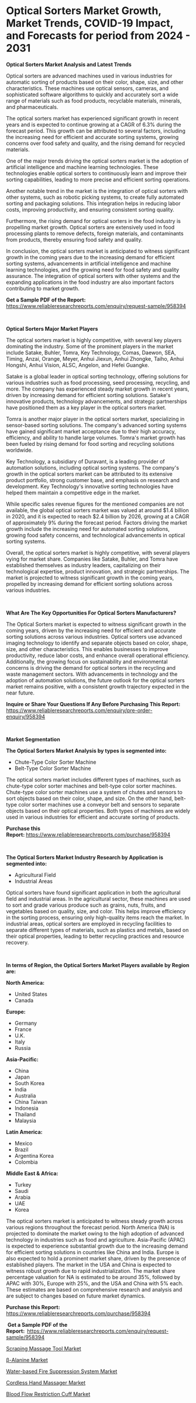 <p><h1>Optical Sorters Market Growth, Market Trends, COVID-19 Impact, and Forecasts for period from 2024 - 2031</h1></p><p><strong>Optical Sorters Market Analysis and Latest Trends</strong></p>
<p><p>Optical sorters are advanced machines used in various industries for automatic sorting of products based on their color, shape, size, and other characteristics. These machines use optical sensors, cameras, and sophisticated software algorithms to quickly and accurately sort a wide range of materials such as food products, recyclable materials, minerals, and pharmaceuticals.</p><p>The optical sorters market has experienced significant growth in recent years and is expected to continue growing at a CAGR of 6.3% during the forecast period. This growth can be attributed to several factors, including the increasing need for efficient and accurate sorting systems, growing concerns over food safety and quality, and the rising demand for recycled materials.</p><p>One of the major trends driving the optical sorters market is the adoption of artificial intelligence and machine learning technologies. These technologies enable optical sorters to continuously learn and improve their sorting capabilities, leading to more precise and efficient sorting operations.</p><p>Another notable trend in the market is the integration of optical sorters with other systems, such as robotic picking systems, to create fully automated sorting and packaging solutions. This integration helps in reducing labor costs, improving productivity, and ensuring consistent sorting quality.</p><p>Furthermore, the rising demand for optical sorters in the food industry is propelling market growth. Optical sorters are extensively used in food processing plants to remove defects, foreign materials, and contaminants from products, thereby ensuring food safety and quality.</p><p>In conclusion, the optical sorters market is anticipated to witness significant growth in the coming years due to the increasing demand for efficient sorting systems, advancements in artificial intelligence and machine learning technologies, and the growing need for food safety and quality assurance. The integration of optical sorters with other systems and the expanding applications in the food industry are also important factors contributing to market growth.</p></p>
<p><strong>Get a Sample PDF of the Report:&nbsp;</strong> <a href="https://www.reliableresearchreports.com/enquiry/request-sample/958394">https://www.reliableresearchreports.com/enquiry/request-sample/958394</a></p>
<p>&nbsp;</p>
<p><strong>Optical Sorters Major Market Players</strong></p>
<p><p>The optical sorters market is highly competitive, with several key players dominating the industry. Some of the prominent players in the market include Satake, Buhler, Tomra, Key Technology, Comas, Daewon, SEA, Timing, Anzai, Orange, Meyer, Anhui Jiexun, Anhui Zhongke, Taiho, Anhui Hongshi, Anhui Vision, ALSC, Angelon, and Hefei Guangke.</p><p>Satake is a global leader in optical sorting technology, offering solutions for various industries such as food processing, seed processing, recycling, and more. The company has experienced steady market growth in recent years, driven by increasing demand for efficient sorting solutions. Satake's innovative products, technology advancements, and strategic partnerships have positioned them as a key player in the optical sorters market.</p><p>Tomra is another major player in the optical sorters market, specializing in sensor-based sorting solutions. The company's advanced sorting systems have gained significant market acceptance due to their high accuracy, efficiency, and ability to handle large volumes. Tomra's market growth has been fueled by rising demand for food sorting and recycling solutions worldwide.</p><p>Key Technology, a subsidiary of Duravant, is a leading provider of automation solutions, including optical sorting systems. The company's growth in the optical sorters market can be attributed to its extensive product portfolio, strong customer base, and emphasis on research and development. Key Technology's innovative sorting technologies have helped them maintain a competitive edge in the market.</p><p>While specific sales revenue figures for the mentioned companies are not available, the global optical sorters market was valued at around $1.4 billion in 2020, and it is expected to reach $2.4 billion by 2026, growing at a CAGR of approximately 9% during the forecast period. Factors driving the market growth include the increasing need for automated sorting solutions, growing food safety concerns, and technological advancements in optical sorting systems.</p><p>Overall, the optical sorters market is highly competitive, with several players vying for market share. Companies like Satake, Buhler, and Tomra have established themselves as industry leaders, capitalizing on their technological expertise, product innovation, and strategic partnerships. The market is projected to witness significant growth in the coming years, propelled by increasing demand for efficient sorting solutions across various industries.</p></p>
<p>&nbsp;</p>
<p><strong>What Are The Key Opportunities For Optical Sorters Manufacturers?</strong></p>
<p><p>The Optical Sorters market is expected to witness significant growth in the coming years, driven by the increasing need for efficient and accurate sorting solutions across various industries. Optical sorters use advanced imaging technology to identify and separate objects based on color, shape, size, and other characteristics. This enables businesses to improve productivity, reduce labor costs, and enhance overall operational efficiency. Additionally, the growing focus on sustainability and environmental concerns is driving the demand for optical sorters in the recycling and waste management sectors. With advancements in technology and the adoption of automation solutions, the future outlook for the optical sorters market remains positive, with a consistent growth trajectory expected in the near future.</p></p>
<p><strong>Inquire or Share Your Questions If Any Before Purchasing This Report:</strong> <a href="https://www.reliableresearchreports.com/enquiry/pre-order-enquiry/958394">https://www.reliableresearchreports.com/enquiry/pre-order-enquiry/958394</a></p>
<p>&nbsp;</p>
<p><strong>Market Segmentation</strong></p>
<p><strong>The Optical Sorters Market Analysis by types is segmented into:</strong></p>
<p><ul><li>Chute-Type Color Sorter Machine</li><li>Belt-Type Color Sorter Machine</li></ul></p>
<p><p>The optical sorters market includes different types of machines, such as chute-type color sorter machines and belt-type color sorter machines. Chute-type color sorter machines use a system of chutes and sensors to sort objects based on their color, shape, and size. On the other hand, belt-type color sorter machines use a conveyor belt and sensors to separate objects based on their optical properties. Both types of machines are widely used in various industries for efficient and accurate sorting of products.</p></p>
<p><strong>Purchase this Report:&nbsp;</strong><a href="https://www.reliableresearchreports.com/purchase/958394">https://www.reliableresearchreports.com/purchase/958394</a></p>
<p>&nbsp;</p>
<p><strong>The Optical Sorters Market Industry Research by Application is segmented into:</strong></p>
<p><ul><li>Agricultural Field</li><li>Industrial Areas</li></ul></p>
<p><p>Optical sorters have found significant application in both the agricultural field and industrial areas. In the agricultural sector, these machines are used to sort and grade various produce such as grains, nuts, fruits, and vegetables based on quality, size, and color. This helps improve efficiency in the sorting process, ensuring only high-quality items reach the market. In industrial areas, optical sorters are employed in recycling facilities to separate different types of materials, such as plastics and metals, based on their optical properties, leading to better recycling practices and resource recovery.</p></p>
<p>&nbsp;</p>
<p><strong>In terms of Region, the Optical Sorters Market Players available by Region are:</strong></p>
<p>
    <p> <strong> North America: </strong>
        <ul>
            <li>United States</li>
            <li>Canada</li>
        </ul>
        </p> 
    <p> <strong> Europe: </strong>
        <ul>
            <li>Germany</li>
            <li>France</li>
            <li>U.K.</li>
            <li>Italy</li>
            <li>Russia</li>
        </ul>
        </p> 
    <p> <strong> Asia-Pacific: </strong>
        <ul>
            <li>China</li>
            <li>Japan</li>
            <li>South Korea</li>
            <li>India</li>
            <li>Australia</li>
            <li>China Taiwan</li>
            <li>Indonesia</li>
            <li>Thailand</li>
            <li>Malaysia</li>
        </ul>
        </p> 
    <p> <strong> Latin America: </strong>
        <ul>
            <li>Mexico</li>
            <li>Brazil</li>
            <li>Argentina Korea</li>
            <li>Colombia</li>
        </ul>
        </p> 
    <p> <strong> Middle East & Africa: </strong>
        <ul>
            <li>Turkey</li>
            <li>Saudi</li>
            <li>Arabia</li>
            <li>UAE</li>
            <li>Korea</li>
        </ul>
    </p>
    </p>
<p><p>The optical sorters market is anticipated to witness steady growth across various regions throughout the forecast period. North America (NA) is projected to dominate the market owing to the high adoption of advanced technology in industries such as food and agriculture. Asia-Pacific (APAC) is expected to experience substantial growth due to the increasing demand for efficient sorting solutions in countries like China and India. Europe is also expected to hold a prominent market share, driven by the presence of established players. The market in the USA and China is expected to witness robust growth due to rapid industrialization. The market share percentage valuation for NA is estimated to be around 35%, followed by APAC with 30%, Europe with 25%, and the USA and China with 5% each. These estimates are based on comprehensive research and analysis and are subject to changes based on future market dynamics.</p></p>
<p><strong>Purchase this Report: </strong><a href="https://www.reliableresearchreports.com/purchase/958394">https://www.reliableresearchreports.com/purchase/958394</a></p>
<p>&nbsp;<strong>Get a Sample PDF of the Report:&nbsp;&nbsp;</strong><a href="https://www.reliableresearchreports.com/enquiry/request-sample/958394">https://www.reliableresearchreports.com/enquiry/request-sample/958394</a></p>
<p><strong></strong></p>
<p><p><a href="https://medium.com/p/6b5f7a6bbc90/edit">Scraping Massage Tool Market</a></p><p><a href="https://github.com/sougarounis/Market-Research-Report-List-1/blob/main/b-alanine-market.md">β-Alanine Market</a></p><p><a href="https://github.com/mohamedbakry57/Market-Research-Report-List-1/blob/main/water-based-fire-suppression-system-market.md">Water-based Fire Suppression System Market</a></p><p><a href="https://medium.com/p/d3137b9cce14/edit">Cordless Hand Massager Market</a></p><p><a href="https://medium.com/p/f65751624c94/edit">Blood Flow Restriction Cuff Market</a></p></p>